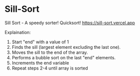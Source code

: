 # Sill-Sort
Sill Sort - A speedy sorter! Quicksort!
https://sill-sort.vercel.app

Explaination:
1) Start "end" with a value of 1
2) Finds the sill (largest element excluding the last one).
3) Moves the sill to the end of the array.
4) Performs a bubble sort on the last "end" elements.
5) Increments the end variable
6) Repeat steps 2-4 until array is sorted
